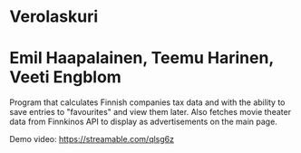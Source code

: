 # Verolaskuri
# Emil Haapalainen, Teemu Harinen, Veeti Engblom

Program that calculates Finnish companies tax data and with the ability to save entries to "favourites" and view them later. 
Also fetches movie theater data from Finnkinos API to display as advertisements on the main page.


Demo video: https://streamable.com/qlsg6z
